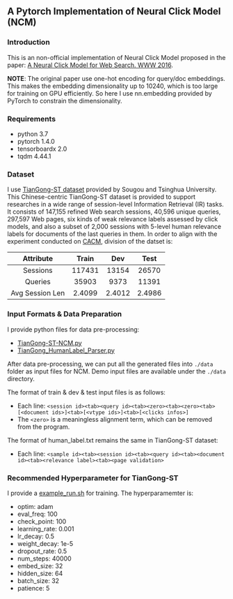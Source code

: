 ## A Pytorch Implementation of Neural Click Model (NCM)

### Introduction

This is an non-official implementation of Neural Click Model proposed in the paper: [A Neural Click Model for Web Search. WWW 2016](https://dl.acm.org/doi/10.1145/2872427.2883033).

**NOTE**: The original paper use one-hot encoding for query/doc embeddings. This makes the embedding dimensionality up to 10240, which is too large for training on GPU efficiently. So here I use nn.embedding provided by PyTorch to constrain the dimensionality.

### Requirements

- python 3.7
- pytorch 1.4.0
- tensorboardx 2.0
- tqdm 4.44.1

### Dataset

I use [TianGong-ST dataset](http://www.thuir.cn/tiangong-st/) provided by Sougou and Tsinghua University. This Chinese-centric TianGong-ST dataset is provided to support researches in a wide range of session-level Information Retrieval (IR) tasks. It consists of 147,155 refined Web search sessions, 40,596 unique queries, 297,597 Web pages, six kinds of weak relevance labels assessed by click models, and also a subset of 2,000 sessions with 5-level human relevance labels for documents of the last queries in them. In order to align with the experiment conducted on [CACM](https://github.com/CHIANGEL/Context-Aware-Click-Model), division of the datset is:

| Attribute           |   Train |  Dev   |   Test |
| :---: | :---: | :---: | :---: |
| Sessions            |  117431 | 13154  |  26570 |
| Queries             | 35903 | 9373 | 11391 |
| Avg Session Len     |    2.4099 |  2.4012  |   2.4986 |

### Input Formats & Data Preparation

I provide python files for data pre-processing:

- [TianGong-ST-NCM.py](TianGong-ST-NCM.py)
- [TianGong_HumanLabel_Parser.py](TianGong_HumanLabel_Parser.py)

After data pre-processing, we can put all the generated files into ```./data``` folder as input files for NCM. Demo input files are available under the ```./data``` directory. 

The format of train & dev & test input files is as follows:

- Each line: ```<session id><tab><query id><tab><zero><tab><zero><tab>[<document ids>]<tab>[<vtype ids>]<tab>[<clicks infos>]```
- The ```<zero>``` is a meaningless alignment term, which can be removed from the program.

The format of human_label.txt remains the same in TianGong-ST dataset:

- Each line: ```<sample id><tab><session id><tab><query id><tab><document id><tab><relevance label><tab><page validation>```

### Recommended Hyperparameter for TianGong-ST

I provide a [example_run.sh](example_run.sh) for training. The hyperparamemter is:

- optim: adam
- eval_freq: 100
- check_point: 100
- learning_rate: 0.001
- lr_decay: 0.5
- weight_decay: 1e-5
- dropout_rate: 0.5
- num_steps: 40000
- embed_size: 32
- hidden_size: 64
- batch_size: 32
- patience: 5
